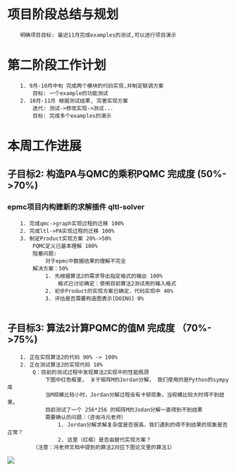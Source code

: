 # 项目阶段总结与规划

```
    明确项目目标: 最迟11月完成examples的测试,可以进行项目演示

```

# 第二阶段工作计划

```
    1. 9月-10月中旬 完成两个模块的代码实现,并制定联调方案
        目标: 一个example的功能测试
    2. 10月-11月 根据测试结果, 完善实现方案
        迭代: 测试->修改实现->测试...
        目标: 完成多个examples的演示

```

# 本周工作进展

## 子目标2: 构造PA与QMC的乘积PQMC 完成度 (50%->70%)

### epmc项目内构建新的求解插件 qltl-solver

```
    1. 完成qmc->graph实现过程的迁移 100%
    2. 完成ltl->PA实现过程的迁移 100%
    3. 制定Product实现方案 20%->50%
        PQMC定义已基本理解 100%
        阻塞问题:
            对于epmc中数据结果的理解不完全
        解决方案：50%
            1. 先根据算法2的需求导出指定格式的输出 100%
            	格式已讨论确定：使用目前算法2测试用的输入格式
           	2. 初步Product的实现方案已确定，代码实现中 40%
        	3. 评估是否需要构造图表示[DOING] 0%
            
```

## 子目标3: 算法2计算PQMC的值M 完成度 （70%->75%)

```
    1. 正在实现算法2的代码 90% -> 100%
    2. 正在测试算法2的实现代码 10%
        Q：目前的测试过程中发现算法2实现中的性能瓶颈
        	下图中红色框里， 关于矩阵M的Jordan分解， 我们使用的是Python的sympy库
        	当M规模比较小时，Jordan分解过程会有卡顿现象，当规模比较大时得不到结果。
        	目前测试了一个 256*256 的矩阵M的Jodan分解一直得到不到结果
        	需要确认的问题：（咨询冯元老师）
        		1. Jordan分解求解复杂度是否很高，我们遇到的得不到结果的现象是否正常？
        		2. 这里（红框）是否由替代实现方案？
        （注意：冯老师文档中提到的算法2对应下图论文里的算法1）

```

![](https://github.com/gaochong1111/epmc/tree/master/doc/pics/Q1.jpg)